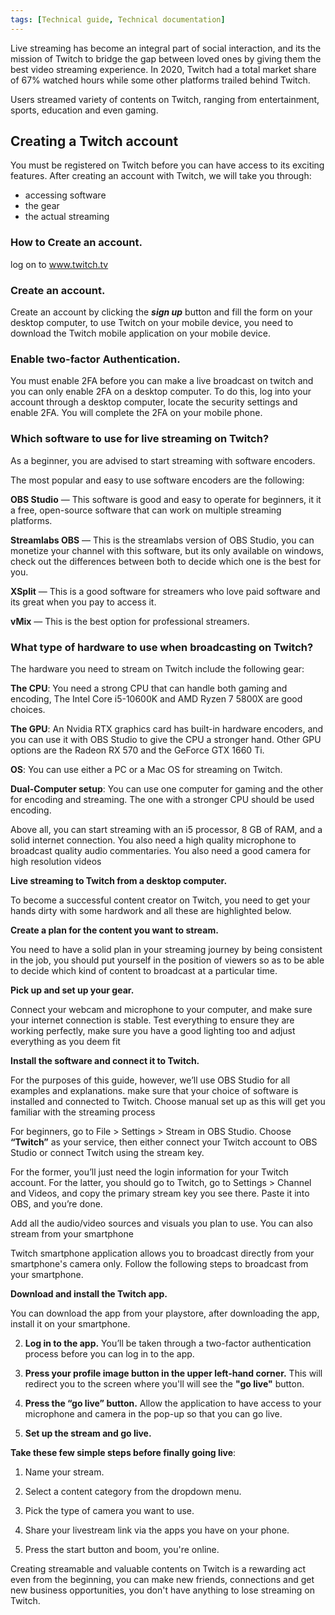 ```yaml
---
tags: [Technical guide, Technical documentation]
---
```


Live streaming has become an integral part  of social interaction, and its the  mission of Twitch to bridge the gap between loved ones by giving them the best video streaming experience. In 2020, Twitch had a total market share of 67% watched hours while some other platforms trailed behind Twitch.

Users streamed variety of contents on Twitch, ranging from entertainment, sports, education and even gaming.




## **Creating a Twitch account**

You must be registered on Twitch before you can have access to its exciting features. After creating an account with Twitch, we will take you through:
- accessing software
- the gear
- the actual streaming 

### How to Create an account.

log on to www.twitch.tv

### Create an account.

Create an account by clicking the ***sign up*** button and fill the form on your desktop computer, to use Twitch on your mobile device, you need to download the Twitch mobile application on your mobile device.

### Enable two-factor Authentication.

You must enable 2FA before you can make a live broadcast on twitch and you can only enable 2FA on a desktop computer. To do this, log into your account through a desktop computer, locate the security settings and enable 2FA. You will complete the 2FA on your mobile phone.

### Which software to use for live streaming on Twitch?

As a beginner, you are advised to start streaming with software encoders.

The most popular and easy to use software encoders are the following:

**OBS Studio** — This software is good and easy to operate for beginners, it it a free, open-source software that can work on multiple streaming platforms.

**Streamlabs OBS** — This is the streamlabs version of OBS Studio, you can monetize your channel with this software, but its only available on windows, check out the differences between both to decide which one is the best for you. 

**XSplit** — This is a good software for streamers who love paid software and its great when you pay to access it.

**vMix** — This is the best option for professional streamers.

### What type of hardware to use when broadcasting on Twitch?

The hardware you need to stream on Twitch include the following gear:

**The CPU**: You need a strong CPU that can handle both gaming and  encoding, The Intel Core i5-10600K and AMD Ryzen 7 5800X are good choices.

**The GPU**: An Nvidia RTX graphics card has built-in hardware encoders, and you can use it with OBS Studio to give the CPU a stronger hand. Other GPU options are the Radeon RX 570 and the GeForce GTX 1660 Ti.

**OS**: You can use either a PC or a Mac OS for streaming on Twitch.

**Dual-Computer setup**: You can use one computer for gaming and the other for encoding and streaming. The one with a stronger CPU should be used  encoding.

Above all, you can start streaming with an i5 processor, 8 GB of RAM, and a solid internet connection.
You also need a high quality microphone to broadcast quality audio commentaries.
You also need a good camera for high resolution videos

**Live streaming to Twitch from a desktop computer.**

To become a successful content creator on Twitch, you need to get your hands dirty with some hardwork and all these are highlighted below.

**Create a plan for the content you want to stream.**

You need to have a solid plan in your streaming journey by being consistent in the job, you should put yourself in the position of viewers so as to be able to decide which kind of content to broadcast at a particular time.

**Pick up and set up your gear.**

Connect your webcam and microphone to your computer, and make sure your internet connection is stable. Test everything to ensure they are working perfectly, make sure you have a good lighting too and adjust everything as you deem fit

**Install the software and connect it to Twitch.**

For the purposes of this guide, however, we’ll use OBS Studio for all examples and explanations.
make sure that your choice of software is installed and connected to Twitch.
Choose manual set up as this will get you familiar with the streaming process

For beginners, go to File > Settings > Stream in OBS Studio. Choose **“Twitch”** as your service, then either connect your Twitch account to OBS Studio or connect Twitch using the stream key.

For the former, you’ll just need the login information for your Twitch account. For the latter, you should go to Twitch, go to Settings > Channel and Videos, and copy the primary stream key you see there. Paste it into OBS, and you’re done.

Add all the audio/video sources and visuals you plan to use. You can also stream from your smartphone

Twitch smartphone application allows you to broadcast directly from your smartphone's camera only. Follow the following steps to  broadcast from your smartphone.

**Download and install the Twitch app.**

You can download the app from your playstore, after downloading the app, install it on your smartphone. 

2. **Log in to the app.**
You’ll  be taken through a two-factor authentication process before you can log in to the app.

3. **Press your profile image button in the upper left-hand corner.**
This will redirect you to the screen where you'll will see the **"go live"** button. 

4. **Press the “go live” button.**
Allow the application to have access to your microphone and camera in the pop-up so that you can go live.

5. **Set up the stream and go live.**

**Take these few simple steps before finally going live**:

1. Name your stream.

2. Select a content category from the dropdown menu.

3. Pick the type of camera you want to use.

4. Share your livestream link via the apps you have on your phone.

5. Press the start button and boom, you're online.

Creating streamable and valuable contents on Twitch is a rewarding act even from the beginning, you can make new friends, connections and get new business opportunities, you don't have anything to lose streaming on Twitch.















